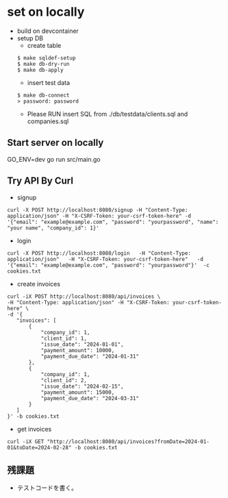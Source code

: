 # set on locally
 * build on devcontainer 
 * setup DB
   * create table
   ```
   $ make sqldef-setup
   $ make db-dry-run
   $ make db-apply
   ```
   * insert test data
   ```
   $ make db-connect
   > password: password
   ```
   - Please RUN insert SQL from ./db/testdata/clients.sql and companies.sql

## Start server on locally
GO_ENV=dev go run src/main.go

## Try API By Curl
 * signup
```
curl -X POST http://localhost:8080/signup -H "Content-Type: application/json" -H "X-CSRF-Token: your-csrf-token-here" -d '{"email": "example@example.com", "password": "yourpassword", "name": "your name", "company_id": 1}'
```

 * login
```
curl -X POST http://localhost:8080/login   -H "Content-Type: application/json"   -H "X-CSRF-Token: your-csrf-token-here"   -d '{"email": "example@example.com", "password": "yourpassword"}'  -c cookies.txt
```

 * create invoices
 ```
 curl -iX POST http://localhost:8080/api/invoices \
-H "Content-Type: application/json" -H "X-CSRF-Token: your-csrf-token-here" \
-d '{
    "invoices": [
        {
            "company_id": 1,
            "client_id": 1,
            "issue_date": "2024-01-01",
            "payment_amount": 10000,
            "payment_due_date": "2024-01-31"
        },
        {
            "company_id": 1,
            "client_id": 2,
            "issue_date": "2024-02-15",
            "payment_amount": 15000,
            "payment_due_date": "2024-03-31"
        }
    ]
}' -b cookies.txt
 ```

 * get invoices
 ```
 curl -iX GET "http://localhost:8080/api/invoices?fromDate=2024-01-01&toDate=2024-02-28" -b cookies.txt
 ```


## 残課題
- テストコードを書く。